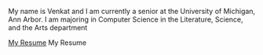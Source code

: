 My name is Venkat and I am currently a senior at the University of Michigan, Ann Arbor. I am majoring in Computer Science in the Literature, Science, and the Arts department

[My Resume](http://venkatvv.github.io/venkat_img.jpg) My Resume